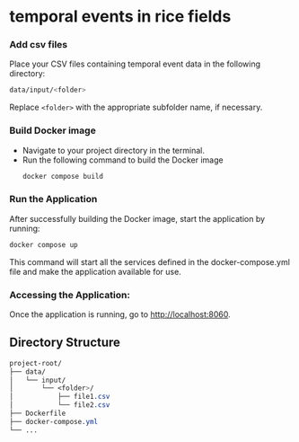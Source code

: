 # temporal events in rice fields


### Add csv files
Place your CSV files containing temporal event data in the following directory:
```bash
data/input/<folder>
```

Replace `<folder>` with the appropriate subfolder name, if necessary.

### Build Docker image

- Navigate to your project directory in the terminal.
- Run the following command to build the Docker image
    ```bash
    docker compose build
    ```

### Run the Application

After successfully building the Docker image, start the application by running:
```bash
docker compose up
```
This command will start all the services defined in the docker-compose.yml file and make the application available for use.

### Accessing the Application:

Once the application is running, go to [http://localhost:8060](http://localhost:8060).

## Directory Structure

```css
project-root/
├── data/
│   └── input/
│       └── <folder>/
│           ├── file1.csv
│           └── file2.csv
├── Dockerfile
├── docker-compose.yml
└── ...

```